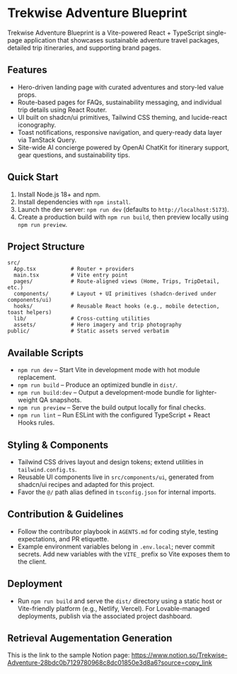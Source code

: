 # Trekwise Adventure Blueprint

Trekwise Adventure Blueprint is a Vite-powered React + TypeScript single-page application that showcases sustainable adventure travel packages, detailed trip itineraries, and supporting brand pages.

## Features
- Hero-driven landing page with curated adventures and story-led value props.
- Route-based pages for FAQs, sustainability messaging, and individual trip details using React Router.
- UI built on shadcn/ui primitives, Tailwind CSS theming, and lucide-react iconography.
- Toast notifications, responsive navigation, and query-ready data layer via TanStack Query.
- Site-wide AI concierge powered by OpenAI ChatKit for itinerary support, gear questions, and sustainability tips.

## Quick Start
1. Install Node.js 18+ and npm.
2. Install dependencies with `npm install`.
3. Launch the dev server: `npm run dev` (defaults to `http://localhost:5173`).
4. Create a production build with `npm run build`, then preview locally using `npm run preview`.

## Project Structure
```text
src/
  App.tsx           # Router + providers
  main.tsx          # Vite entry point
  pages/            # Route-aligned views (Home, Trips, TripDetail, etc.)
  components/       # Layout + UI primitives (shadcn-derived under components/ui)
  hooks/            # Reusable React hooks (e.g., mobile detection, toast helpers)
  lib/              # Cross-cutting utilities
  assets/           # Hero imagery and trip photography
public/             # Static assets served verbatim
```

## Available Scripts
- `npm run dev` – Start Vite in development mode with hot module replacement.
- `npm run build` – Produce an optimized bundle in `dist/`.
- `npm run build:dev` – Output a development-mode bundle for lighter-weight QA snapshots.
- `npm run preview` – Serve the build output locally for final checks.
- `npm run lint` – Run ESLint with the configured TypeScript + React Hooks rules.

## Styling & Components
- Tailwind CSS drives layout and design tokens; extend utilities in `tailwind.config.ts`.
- Reusable UI components live in `src/components/ui`, generated from shadcn/ui recipes and adapted for this project.
- Favor the `@/` path alias defined in `tsconfig.json` for internal imports.

## Contribution & Guidelines
- Follow the contributor playbook in `AGENTS.md` for coding style, testing expectations, and PR etiquette.
- Example environment variables belong in `.env.local`; never commit secrets. Add new variables with the `VITE_` prefix so Vite exposes them to the client.

## Deployment
- Run `npm run build` and serve the `dist/` directory using a static host or Vite-friendly platform (e.g., Netlify, Vercel). For Lovable-managed deployments, publish via the associated project dashboard.

## Retrieval Augementation Generation

This is the link to the sample Notion page: https://www.notion.so/Trekwise-Adventure-28bdc0b7129780968c8dc01850e3d8a6?source=copy_link
